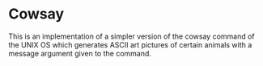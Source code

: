 <h1>Cowsay</h1>
This is an implementation of a simpler version of the cowsay command
of the UNIX OS which generates ASCII art pictures of certain animals
with a message argument given to the command.
